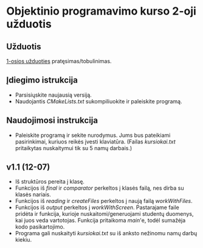 # Objektinio programavimo kurso 2-oji užduotis

## Užduotis

[1-osios užduoties](https://github.com/JovitaBu/OOP.-1-uzduotis) pratęsimas/tobulinimas.

## Įdiegimo istrukcija

- Parsisiųskite naujausią versiją.
- Naudojantis *CMakeLists.txt* sukompiliuokite ir paleiskite programą.

## Naudojimosi instrukcija

- Paleiskite programą ir sekite nurodymus. Jums bus pateikiami pasirinkimai, kuriuos reikės įvesti klaviatūra. (Failas *kursiokai.txt* pritaikytas nuskaitymui tik su 5 namų darbais.)

## v1.1 (12-07)

- Iš struktūros pereita į klasę.
- Funkcijos iš *final* ir *comparator* perkeltos į klasės failą, nes dirba su klasės nariais.
- Funkcijos iš *reading* ir *createFiles* perkeltos į naują failą *workWithFiles*.
- Funkcijos iš *output* perkeltos į *workWithScreen*. Pastarajame faile pridėta ir funkcija, kurioje nuskaitomi/generuojami studentų duomenys, kai juos veda vartotojas. Funkcija pritaikoma *main*'e, todėl sumažėja kodo pasikartojimo.
- Programa gali nuskaityti *kursiokai.txt* su iš anksto nežinomu namų darbų kiekiu.

